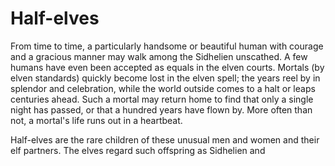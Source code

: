 # Half-elves

From time to time, a particularly handsome or beautiful human with courage and a gracious manner may walk among the Sidhelien unscathed. A few humans have even been accepted as equals in the elven courts. Mortals (by elven standards) quickly become lost in the elven spell; the years reel by in splendor and celebration, while the world outside comes to a halt or leaps centuries ahead. Such a mortal may return home to find that only a single night has passed, or that a hundred years have flown by. More often than not, a mortal's life runs out in a heartbeat.

Half-elves are the rare children of these unusual men and women and their elf partners. The elves regard such offspring as Sidhelien and
